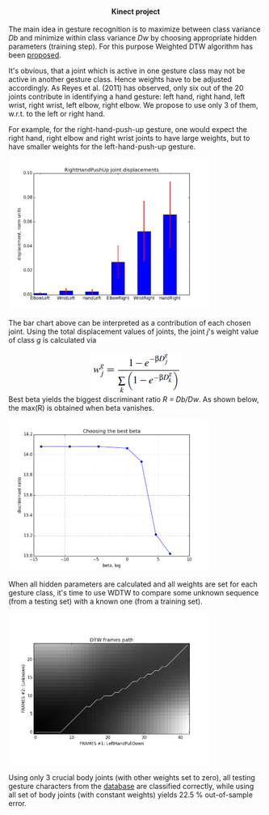 <html>
<head>
<h4 align="center">Kinect project</h4>
</head>

<body>

<p>The main idea in gesture recognition is to maximize between class variance <i>Db</i> and minimize within class variance <i>Dw</i> by choosing appropriate hidden parameters (training step). For this purpose Weighted DTW algorithm has been <a href="http://datascience.sehir.edu.tr/pub/VISAPP2013.pdf">proposed</a>.</p>

<p>It's obvious, that a joint which is active in one gesture class may not be active in another gesture class. Hence weights have to be adjusted accordingly.
As Reyes et al. (2011) has observed, only six out of the 20 joints contribute in identifying a hand gesture: left hand, right hand, left wrist, right wrist, left elbow, right elbow. We propose to use only 3 of them, w.r.t. to the left or right hand.</p>

<p>For example, for the right-hand-push-up gesture, one would expect the right hand, right elbow and right wrist joints to have large weights, but to have smaller weights for the left-hand-push-up gesture.</p>
<div><img src="joint_displacements.png" height="300"/></div>

<p>The bar chart above can be interpreted as a contribution of each chosen joint. Using the total displacement values of joints, the joint <i>j</i>'s weight value of class <i>g</i> is calculated via
<div align="center"><img src="formula_weights.PNG" align="middle"/></div>
Best beta yields the biggest discriminant ratio <i>R = Db/Dw</i>. As shown below, the max(R) is obtained when beta vanishes.</p>
<div><img src="choosing_beta.png" height="300"/></div>

<p>When all hidden parameters are calculated and all weights are set for each gesture class, it's time to use WDTW to compare some unknown sequence (from a testing set) with a known one (from a training set).</p>
<div><img src="dtw_path.png" height="300"/></div>


<p>Using only 3 crucial body joints (with other weights set to zero), all testing gesture characters from the <a href="http://datascience.sehir.edu.tr/visapp2013/">database</a> are classified correctly, while using all set of body joints (with constant weights) yields 22.5 % out-of-sample error.</p>

</body>
</html>
